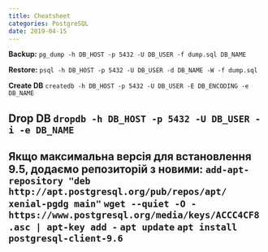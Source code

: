 ```yaml
---
title: Cheatsheet
categories: PostgreSQL
date: 2019-04-15
---
```


**Backup:**
`pg_dump -h DB_HOST -p 5432 -U DB_USER -f dump.sql DB_NAME`

**Restore:**
`psql -h DB_HOST -p 5432 -U DB_USER -d DB_NAME -W -f dump.sql`

**Create DB**
`createdb -h DB_HOST -p 5432 -U DB_USER -E DB_ENCODING -e DB_NAME`

**Drop DB**
`dropdb -h DB_HOST -p 5432 -U DB_USER -i -e DB_NAME`
-----

**Якщо максимальна версія для встановлення 9.5, додаємо репозиторій з новими:**
`add-apt-repository "deb http://apt.postgresql.org/pub/repos/apt/ xenial-pgdg main"`
`wget --quiet -O - https://www.postgresql.org/media/keys/ACCC4CF8.asc | apt-key add -`
`apt update`
`apt install postgresql-client-9.6`
-----